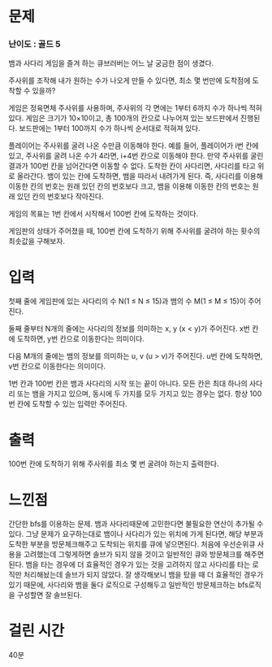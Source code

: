 # 문제

### 난이도 : 골드 5

뱀과 사다리 게임을 즐겨 하는 큐브러버는 어느 날 궁금한 점이 생겼다.

주사위를 조작해 내가 원하는 수가 나오게 만들 수 있다면, 최소 몇 번만에 도착점에 도착할 수 있을까?

게임은 정육면체 주사위를 사용하며, 주사위의 각 면에는 1부터 6까지 수가 하나씩 적혀있다. 게임은 크기가 10×10이고, 총 100개의 칸으로 나누어져 있는 보드판에서 진행된다. 보드판에는 1부터 100까지 수가 하나씩 순서대로 적혀져 있다.

플레이어는 주사위를 굴려 나온 수만큼 이동해야 한다. 예를 들어, 플레이어가 i번 칸에 있고, 주사위를 굴려 나온 수가 4라면, i+4번 칸으로 이동해야 한다. 만약 주사위를 굴린 결과가 100번 칸을 넘어간다면 이동할 수 없다. 도착한 칸이 사다리면, 사다리를 타고 위로 올라간다. 뱀이 있는 칸에 도착하면, 뱀을 따라서 내려가게 된다. 즉, 사다리를 이용해 이동한 칸의 번호는 원래 있던 칸의 번호보다 크고, 뱀을 이용해 이동한 칸의 번호는 원래 있던 칸의 번호보다 작아진다.

게임의 목표는 1번 칸에서 시작해서 100번 칸에 도착하는 것이다.

게임판의 상태가 주어졌을 때, 100번 칸에 도착하기 위해 주사위를 굴려야 하는 횟수의 최솟값을 구해보자.

# 입력

첫째 줄에 게임판에 있는 사다리의 수 N(1 ≤ N ≤ 15)과 뱀의 수 M(1 ≤ M ≤ 15)이 주어진다.

둘째 줄부터 N개의 줄에는 사다리의 정보를 의미하는 x, y (x < y)가 주어진다. x번 칸에 도착하면, y번 칸으로 이동한다는 의미이다.

다음 M개의 줄에는 뱀의 정보를 의미하는 u, v (u > v)가 주어진다. u번 칸에 도착하면, v번 칸으로 이동한다는 의미이다.

1번 칸과 100번 칸은 뱀과 사다리의 시작 또는 끝이 아니다. 모든 칸은 최대 하나의 사다리 또는 뱀을 가지고 있으며, 동시에 두 가지를 모두 가지고 있는 경우는 없다. 항상 100번 칸에 도착할 수 있는 입력만 주어진다.

# 출력

100번 칸에 도착하기 위해 주사위를 최소 몇 번 굴려야 하는지 출력한다.

# 느낀점

간단한 bfs를 이용하는 문제. 뱀과 사다리때문에 고민한다면 불필요한 연산이 추가될 수 있다. 그냥 문제가 요구하는대로 뱀이나 사다리가 있는 위치에 가게 된다면, 해당 부분과 도착한 부분을 방문체크해주고 도착되는 위치를 큐에 넣으면된다. 처음에 우선순위큐 사용을 고려했는데 그렇게하면 솔브가 되지 않을 것이고 일반적인 큐와 방문체크를 해주면된다. 뱀을 타는 경우에 더 효율적인 경우가 있는 것을 고려하지 않고 사다리를 타는 로직만 처리해놨는데 솔브가 되지 않았다. 잘 생각해보니 뱀을 탔을 때 더 효율적인 경우가 있기 때문에, 사다리와 뱀을 둘다 로직으로 구성해두고 일반적인 방문체크하는 bfs로직을 구성할면 잘 솔브된다.

# 걸린 시간

40분
